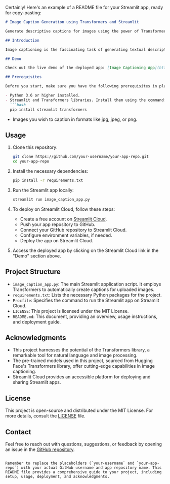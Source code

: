 Certainly! Here's an example of a README file for your Streamlit app, ready for copy-pasting:

```markdown
# Image Caption Generation using Transformers and Streamlit

Generate descriptive captions for images using the power of Transformers and its components: VisionEncoderDecoderModel, ViTFeatureExtractor, AutoTokenizer, and deploy the app on Streamlit Cloud.

## Introduction

Image captioning is the fascinating task of generating textual descriptions for images, enabling machines to understand and communicate the content of visual data. This project leverages the capabilities of the VisionEncoderDecoderModel, ViTFeatureExtractor, and AutoTokenizer from the Transformers library to automatically generate captions for images. The app is deployed on Streamlit Cloud for easy access and sharing.

## Demo

Check out the live demo of the deployed app: [Image Captioning App](https://share.streamlit.io/your-username/your-app-repo/main/image_caption_app.py)

## Prerequisites

Before you start, make sure you have the following prerequisites in place:

- Python 3.6 or higher installed.
- Streamlit and Transformers libraries. Install them using the command:
  ```bash
  pip install streamlit transformers
  ```
- Images you wish to caption in formats like jpg, jpeg, or png.

## Usage

1. Clone this repository:
   ```bash
   git clone https://github.com/your-username/your-app-repo.git
   cd your-app-repo
   ```

2. Install the necessary dependencies:
   ```bash
   pip install -r requirements.txt
   ```

3. Run the Streamlit app locally:
   ```bash
   streamlit run image_caption_app.py
   ```

4. To deploy on Streamlit Cloud, follow these steps:

   - Create a free account on [Streamlit Cloud](https://streamlit.io/cloud).
   - Push your app repository to GitHub.
   - Connect your GitHub repository to Streamlit Cloud.
   - Configure environment variables, if needed.
   - Deploy the app on Streamlit Cloud.

5. Access the deployed app by clicking on the Streamlit Cloud link in the "Demo" section above.

## Project Structure

- `image_caption_app.py`: The main Streamlit application script. It employs Transformers to automatically create captions for uploaded images.
- `requirements.txt`: Lists the necessary Python packages for the project.
- `Procfile`: Specifies the command to run the Streamlit app on Streamlit Cloud.
- `LICENSE`: This project is licensed under the MIT License.
- `README.md`: This document, providing an overview, usage instructions, and deployment guide.

## Acknowledgments

- This project harnesses the potential of the Transformers library, a remarkable tool for natural language and image processing.
- The pre-trained models used in this project, sourced from Hugging Face's Transformers library, offer cutting-edge capabilities in image captioning.
- Streamlit Cloud provides an accessible platform for deploying and sharing Streamlit apps.

## License

This project is open-source and distributed under the MIT License. For more details, consult the [LICENSE](LICENSE) file.

## Contact

Feel free to reach out with questions, suggestions, or feedback by opening an issue in the [GitHub repository](https://github.com/your-username/your-app-repo).
```

Remember to replace the placeholders (`your-username` and `your-app-repo`) with your actual GitHub username and app repository name. This README file provides a comprehensive guide to your project, including setup, usage, deployment, and acknowledgments.
